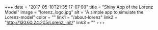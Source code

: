 +++
  date = "2017-05-10T21:35:17-07:00"
  title = "Shiny App of the Lorenz Model"
  image = "lorenz_logo.jpg"
  alt = "A simple app to simulate the Lorenz-model"
  color = ""
  link1 = "/about-lorenz"
  link2 = "http://130.60.24.205/Lorenz_init/"
  link3 = ""
+++